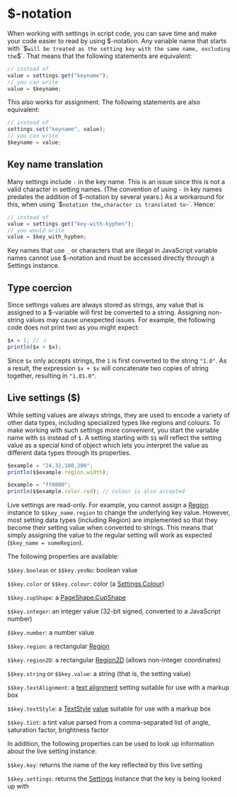 # $-notation

When working with settings in script code, you can save time and make your code easier to read by using $-notation. Any variable name that starts with `$` will be treated as the setting key with the same name, excluding the `$`. That means that the following statements are equivalent:

```js
// instead of
value = settings.get("keyname");
// you can write
value = $keyname;
```

This also works for assignment. The following statements are also equivalent:

```js
// instead of
settings.set("keyname", value);
// you can write
$keyname = value;
```

## Key name translation

Many settings include `-` in the key name. This is an issue since this is not a valid character in setting names. (The convention of using `-` in key names predates the addition of $-notation by several years.) As a workaround for this, when using `$` notation the `_` character is translated to `-`. Hence:

```js
// instead of
value = settings.get("key-with-hyphen");
// you would write
value = $key_with_hyphen;
```

Key names that use `_` or characters that are illegal in JavaScript variable names cannot use $-notation and must be accessed directly through a Settings instance.

## Type coercion

Since settings values are always stored as strings, any value that is assigned to a $-variable will first be converted to a string. Assigning non-string values may cause unexpected issues. For example, the following code does not print two as you might expect:

```js
$x = 1; // ⚠
println($x + $x);
```

Since `$x` only accepts strings, the `1` is first converted to the string `"1.0"`. As a result, the expression `$x + $x` will concatenate two copies of string together, resulting in `"1.01.0"`.

## Live settings ($)

While setting values are always strings, they are used to encode a variety of other data types, including specialized types like regions and colours. To make working with such settings more convenient, you start the variable name with `$$` instead of `$`. A setting starting with `$$` will reflect the setting value as a special kind of object which lets you interpret the value as different data types through its properties.

```js
$example = "24,32,100,200";
println($$example.region.width);

$example = "ff0000";
println($$example.color.red); // colour is also accepted
```

Live settings are read-only. For example, you cannot assign a [Region](assets/javadoc/resources/Settings.Region.html) instance to `$$key_name.region` to change the underlying key value. However, most setting data types (including Region) are implemented so that they become their setting value when converted to strings. This means that simply assigning the value to the regular setting will work as expected (`$key_name = someRegion`).

The following properties are available:

`$$key.boolean` or `$$key.yesNo`: boolean value

`$$key.color` or `$$key.colour`: color (a [Settings.Colour](assets/javadoc/resources/Settings.Colour.html))

`$$key.cupShape`: a [PageShape.CupShape](assets/javadoc/ca/cgjennings/layout/PageShape.CupShape.html)

`$$key.integer`: an integer value (32-bit signed, converted to a JavaScript number)

`$$key.number`: a number value

`$$key.region`: a rectangular [Region](assets/javadoc/resources/Settings.Region.html)

`$$key.region2D`: a rectangular [Region2D](assets/javadoc/resources/Settings.Region2D.html) (allows non-integer coordinates)

`$$key.string` or `$$key.value`: a string (that is, the setting value)

`$$key.textAlignment`: a [text alignment](assets/javadoc/resources/Settings.html#textAlignment-java.lang.String-) setting suitable for use with a markup box

`$$key.textStyle`: a [TextStyle](assets/javadoc/ca/cgjennings/layout/TextStyle.html) [value](assets/javadoc/resources/Settings.html#textStyle-java.lang.String-ca.cgjennings.layout.TextStyle-) suitable for use with a markup box

`$$key.tint`: a tint value parsed from a comma-separated list of angle, saturation factor, brightness factor

In addition, the following properties can be used to look up information about the live setting instance:

`$$key.key`: returns the name of the key reflected by this live setting

`$$key.settings`: returns the [Settings](assets/javadoc/resources/Settings.html) instance that the key is being looked up with